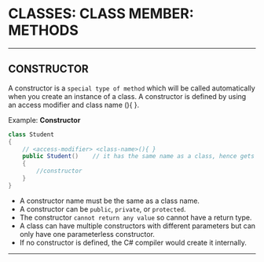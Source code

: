 # CLASSES: CLASS MEMBER: METHODS


---



## CONSTRUCTOR

A constructor is a `special type of method` which will be called automatically when you create an instance of a class. A constructor is defined by using an access modifier and class name <access-modifier> <class-name>(){ }.

Example: **Constructor**
```cs
class Student
{
    // <access-modifier> <class-name>(){ }
    public Student()    // it has the same name as a class, hence gets called
    {
        //constructor
    }
}
```

- A constructor name must be the same as a class name.
- A constructor can be `public`, `private`, or `protected`.
- The constructor `cannot return any value` so cannot have a return type.
- A class can have multiple constructors with different parameters but can only have one parameterless constructor.
- If no constructor is defined, the C# compiler would create it internally.



---